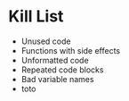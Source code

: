 Kill List
=========
* Unused code
* Functions with side effects
* Unformatted code
* Repeated code blocks
* Bad variable names
* toto